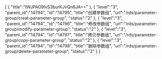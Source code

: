 [
	{
		"title":"tWJPAO9lvS3burKJvQn6JA=="
	},
	{
		"level":"3",
		"parent_id":"14794",
		"id":"14795",
		"title":"创建参数组",
		"url":"/rds/parameter-group/creat-parameter-group",
		"status":"2"
	},
	{
		"level":"3",
		"parent_id":"14794",
		"id":"14796",
		"title":"修改参数组",
		"url":"/rds/parameter-group/modify-parameter-group",
		"status":"2"
	},
	{
		"level":"3",
		"parent_id":"14794",
		"id":"14797",
		"title":"拷贝参数组",
		"url":"/rds/parameter-group/copy-parameter-group",
		"status":"2"
	},
	{
		"level":"3",
		"parent_id":"14794",
		"id":"14798",
		"title":"删除参数组",
		"url":"/rds/parameter-group/delete-parameter-group",
		"status":"2"
	}
]